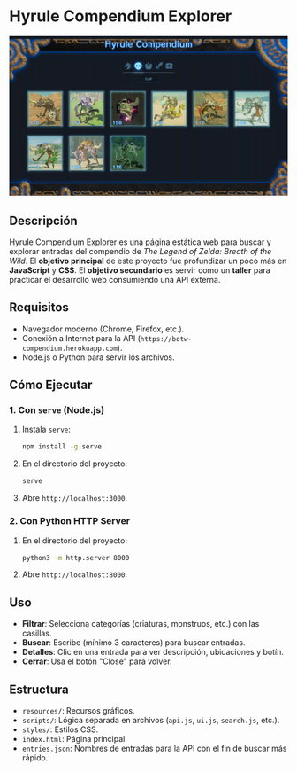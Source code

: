 # Hyrule Compendium Explorer

![alt text](./screenshots/0.png)

## Descripción

Hyrule Compendium Explorer es una página estática web para buscar y explorar entradas del compendio de *The Legend of Zelda: Breath of the Wild*. El **objetivo principal** de este proyecto fue profundizar un poco más en **JavaScript** y **CSS**. El **objetivo secundario** es servir como un **taller** para practicar el desarrollo web consumiendo una API externa.

## Requisitos

- Navegador moderno (Chrome, Firefox, etc.).
- Conexión a Internet para la API (`https://botw-compendium.herokuapp.com`).
- Node.js o Python para servir los archivos.

## Cómo Ejecutar

### 1. Con `serve` (Node.js)
1. Instala `serve`:
   ```bash
   npm install -g serve
   ```
2. En el directorio del proyecto:
   ```bash
   serve
   ```
3. Abre `http://localhost:3000`.

### 2. Con Python HTTP Server
1. En el directorio del proyecto:
   ```bash
   python3 -m http.server 8000
   ```
2. Abre `http://localhost:8000`.

## Uso

- **Filtrar**: Selecciona categorías (criaturas, monstruos, etc.) con las casillas.
- **Buscar**: Escribe (mínimo 3 caracteres) para buscar entradas.
- **Detalles**: Clic en una entrada para ver descripción, ubicaciones y botín.
- **Cerrar**: Usa el botón "Close" para volver.

## Estructura

- `resources/`: Recursos gráficos.
- `scripts/`: Lógica separada en archivos (`api.js`, `ui.js`, `search.js`, etc.).
- `styles/`: Estilos CSS.
- `index.html`: Página principal.
- `entries.json`: Nombres de entradas para la API con el fin de buscar más rápido.
